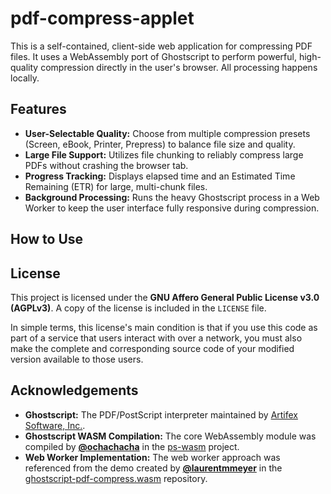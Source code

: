 # pdf-compress-applet
This is a self-contained, client-side web application for compressing PDF files. It uses a WebAssembly port of Ghostscript to perform powerful, high-quality compression directly in the user's browser. All processing happens locally.

## Features

* **User-Selectable Quality:** Choose from multiple compression presets (Screen, eBook, Printer, Prepress) to balance file size and quality.
* **Large File Support:** Utilizes file chunking to reliably compress large PDFs without crashing the browser tab.
* **Progress Tracking:** Displays elapsed time and an Estimated Time Remaining (ETR) for large, multi-chunk files.
* **Background Processing:** Runs the heavy Ghostscript process in a Web Worker to keep the user interface fully responsive during compression.

## How to Use

## License

This project is licensed under the **GNU Affero General Public License v3.0 (AGPLv3)**. A copy of the license is included in the `LICENSE` file.

In simple terms, this license's main condition is that if you use this code as part of a service that users interact with over a network, you must also make the complete and corresponding source code of your modified version available to those users.

## Acknowledgements

* **Ghostscript:** The PDF/PostScript interpreter maintained by [Artifex Software, Inc.](https://artifex.com/).
* **Ghostscript WASM Compilation:** The core WebAssembly module was compiled by **[@ochachacha](https://github.com/ochachacha)** in the [ps-wasm](https://github.com/ochachacha/ps-wasm) project.
* **Web Worker Implementation:** The web worker approach was referenced from the demo created by **[@laurentmmeyer](https://github.com/laurentmmeyer)** in the [ghostscript-pdf-compress.wasm](https://github.com/laurentmmeyer/ghostscript-pdf-compress.wasm) repository.
